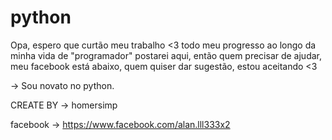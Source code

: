 # python

Opa, espero que curtão meu trabalho <3 
todo meu progresso ao longo da minha vida de "programador"
postarei aqui, então quem precisar de ajudar, meu facebook está abaixo,
quem quiser dar sugestão, estou aceitando <3 

-> Sou novato no python.



CREATE BY -> homersimp

facebook -> https://www.facebook.com/alan.lll333x2
